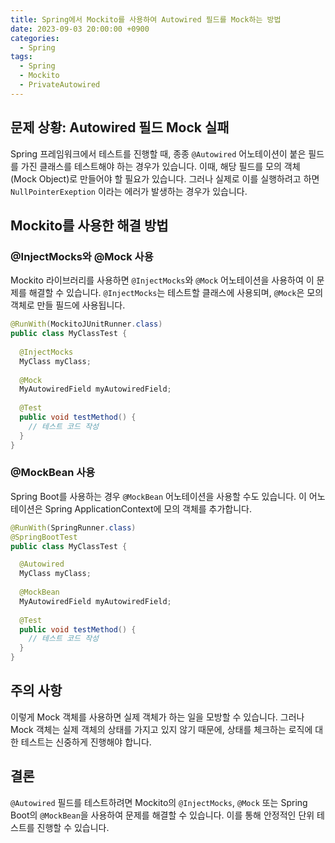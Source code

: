```yaml
---
title: Spring에서 Mockito를 사용하여 Autowired 필드를 Mock하는 방법
date: 2023-09-03 20:00:00 +0900
categories:
  - Spring
tags:
  - Spring
  - Mockito
  - PrivateAutowired
---
```

## 문제 상황: Autowired 필드 Mock 실패

Spring 프레임워크에서 테스트를 진행할 때, 종종 `@Autowired` 어노테이션이 붙은 필드를 가진 클래스를 테스트해야 하는 경우가 있습니다. 이때, 해당 필드를 모의 객체(Mock Object)로 만들어야 할 필요가 있습니다. 그러나 실제로 이를 실행하려고 하면 `NullPointerExeption` 이라는 에러가 발생하는 경우가 있습니다.

## Mockito를 사용한 해결 방법

### @InjectMocks와 @Mock 사용

Mockito 라이브러리를 사용하면 `@InjectMocks`와 `@Mock` 어노테이션을 사용하여 이 문제를 해결할 수 있습니다. `@InjectMocks`는 테스트할 클래스에 사용되며, `@Mock`은 모의 객체로 만들 필드에 사용됩니다.

```java
@RunWith(MockitoJUnitRunner.class)
public class MyClassTest {
  
  @InjectMocks
  MyClass myClass;
  
  @Mock
  MyAutowiredField myAutowiredField;
  
  @Test
  public void testMethod() {
    // 테스트 코드 작성
  }
}
```

### @MockBean 사용

Spring Boot를 사용하는 경우 `@MockBean` 어노테이션을 사용할 수도 있습니다. 이 어노테이션은 Spring ApplicationContext에 모의 객체를 추가합니다.

```java
@RunWith(SpringRunner.class)
@SpringBootTest
public class MyClassTest {

  @Autowired
  MyClass myClass;
  
  @MockBean
  MyAutowiredField myAutowiredField;
  
  @Test
  public void testMethod() {
    // 테스트 코드 작성
  }
}
```

## 주의 사항

이렇게 Mock 객체를 사용하면 실제 객체가 하는 일을 모방할 수 있습니다. 그러나 Mock 객체는 실제 객체의 상태를 가지고 있지 않기 때문에, 상태를 체크하는 로직에 대한 테스트는 신중하게 진행해야 합니다.

## 결론

`@Autowired` 필드를 테스트하려면 Mockito의 `@InjectMocks`, `@Mock` 또는 Spring Boot의 `@MockBean`을 사용하여 문제를 해결할 수 있습니다. 이를 통해 안정적인 단위 테스트를 진행할 수 있습니다.